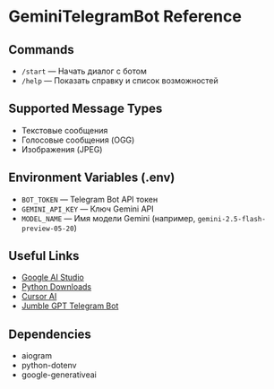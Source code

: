 # GeminiTelegramBot Reference

## Commands
- `/start` — Начать диалог с ботом
- `/help` — Показать справку и список возможностей

## Supported Message Types
- Текстовые сообщения
- Голосовые сообщения (OGG)
- Изображения (JPEG)

## Environment Variables (.env)
- `BOT_TOKEN` — Telegram Bot API токен
- `GEMINI_API_KEY` — Ключ Gemini API
- `MODEL_NAME` — Имя модели Gemini (например, `gemini-2.5-flash-preview-05-20`)

## Useful Links
- [Google AI Studio](https://aistudio.google.com/prompts/new_chat)
- [Python Downloads](https://www.python.org/downloads/)
- [Cursor AI](https://www.cursor.com/)
- [Jumble GPT Telegram Bot](http://t.me/JumbleGPT_bot)

## Dependencies
- aiogram
- python-dotenv
- google-generativeai 